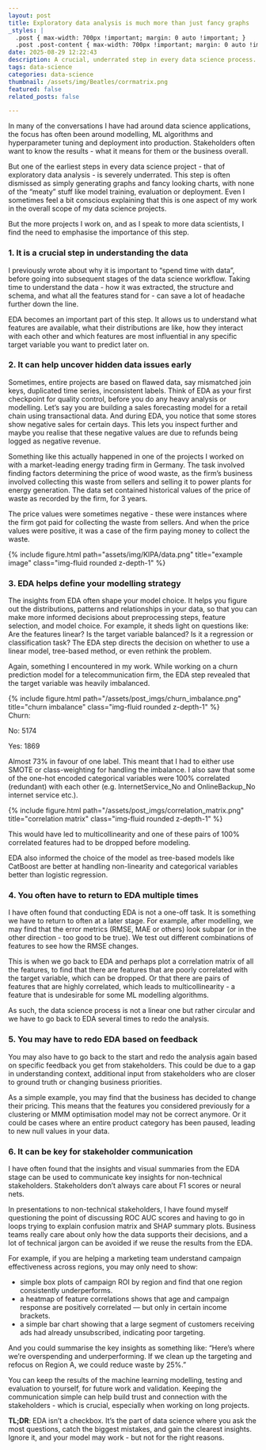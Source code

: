 ```yaml
---
layout: post
title: Exploratory data analysis is much more than just fancy graphs
_styles: |
  .post { max-width: 700px !important; margin: 0 auto !important; }
  .post .post-content { max-width: 700px !important; margin: 0 auto !important; }
date: 2025-08-29 12:22:43
description: A crucial, underrated step in every data science process.
tags: data-science
categories: data-science
thumbnail: /assets/img/Beatles/corrmatrix.png
featured: false
related_posts: false

---
```

 

In many of the conversations I have had around data science applications, the focus has often been around modelling, ML algorithms and hyperparameter tuning and deployment into production. Stakeholders often want to know the results - what it means for them or the business overall.

But one of the earliest steps in every data science project - that of exploratory data analysis - is severely underrated. This step is often dismissed as simply generating graphs and fancy looking charts, with none of the “meaty” stuff like model training, evaluation or deployment. Even I sometimes feel a bit conscious explaining that this is one aspect of my work in the overall scope of my data science projects. 

But the more projects I work on, and as I speak to more data scientists, I find the need to emphasise the importance of this step.


### 1. It is a crucial step in understanding the data

I previously wrote about why it is important to “spend time with data”, before going into subsequent stages of the data science workflow. Taking time to understand the data - how it was extracted, the structure and schema, and what all the features stand for - can save a lot of headache further down the line. 

EDA becomes an important part of this step. It allows us to understand what features are available, what their distributions are like, how they interact with each other and which features are most influential in any specific target variable you want to predict later on.

### 2. It can help uncover hidden data issues early

Sometimes, entire projects are based on flawed data, say mismatched join keys, duplicated time series, inconsistent labels. Think of EDA as your first checkpoint for quality control, before you do any heavy analysis or modelling. Let’s say you are building a sales forecasting model for a retail chain using transactional data. And during EDA, you notice that some stores show negative sales for certain days. This lets you inspect further and maybe you realise that these negative values are due to refunds being logged as negative revenue. 

Something like this actually happened in one of the projects I worked on with a market-leading energy trading firm in Germany. The task involved finding factors determining the price of wood waste, as the firm’s business involved collecting this waste from sellers and selling it to power plants for energy generation. The data set contained historical values of the price of waste as recorded by the firm, for 3 years.

The price values were sometimes negative - these were instances where the firm got paid for collecting the waste from sellers. And when the price values were positive, it was a case of the firm paying money to collect the waste.

<div class="row">
    <div class="col-sm mt-3 mt-md-0">
        {% include figure.html path="assets/img/KIPA/data.png" title="example image" class="img-fluid rounded z-depth-1" %}
    </div>
</div>



### 3. EDA helps define your modelling strategy

The insights from EDA often shape your model choice. It helps you figure out the distributions, patterns and relationships in your data, so that you can make more informed decisions about preprocessing steps, feature selection, and model choice. For example, it sheds light on questions like: Are the features linear? Is the target variable balanced? Is it a regression or classification task? The EDA step directs the decision on whether to use a linear model, tree-based method, or even rethink the problem.

Again, something I encountered in my work. While working on a churn prediction model for a telecommunication firm, the EDA step revealed that the target variable was heavily imbalanced.

<div class="row">
    <div class="col-sm mt-3 mt-md-0">
        {% include figure.html path="/assets/post_imgs/churn_imbalance.png" title="churn imbalance" class="img-fluid rounded z-depth-1" %}
    </div>
</div>
Churn:

No: 5174

Yes: 1869

Almost 73% in favour of one label. This meant that I had to either use SMOTE or class-weighting for handling the imbalance. I also saw that some of the one-hot encoded categorical variables were 100% correlated (redundant) with each other (e.g. InternetService_No and OnlineBackup_No internet service etc.).

<div class="row">
    <div class="col-sm mt-3 mt-md-0">
        {% include figure.html path="/assets/post_imgs/correlation_matrix.png" title="correlation matrix" class="img-fluid rounded z-depth-1" %}
    </div>
</div>

This would have led to multicollinearity and one of these pairs of 100% correlated features had to be dropped before modeling. 

EDA also informed the choice of the model as tree-based models like CatBoost are better at handling non-linearity and categorical variables better than logistic regression.


### 4. You often have to return to EDA multiple times

I have often found that conducting EDA is not a one-off task. It is something we have to return to often at a later stage. For example, after modelling, we may find that the error metrics (RMSE, MAE or others) look subpar (or in the other direction - too good to be true). We test out different combinations of features to see how the RMSE changes. 

This is when we go back to EDA and perhaps plot a correlation matrix of all the features, to find that there are features that are poorly correlated with the target variable, which can be dropped. Or that there are pairs of features that are highly correlated, which leads to multicollinearity - a feature that is undesirable for some ML modelling algorithms. 

As such, the data science process is not a linear one but rather circular and we have to go back to EDA several times to redo the analysis.

### 5. You may have to redo EDA based on feedback

You may also have to go back to the start and redo the analysis again based on specific feedback you get from stakeholders. This could be due to a gap in understanding context, additional input from stakeholders who are closer to ground truth or changing business priorities. 

As a simple example, you may find that the business has decided to change their pricing. This means that the features you considered previously for a clustering or MMM optimisation model may not be correct anymore. Or it could be cases where an entire product category has been paused, leading to new null values in your data.

### 6. It can be key for stakeholder communication

I have often found that the insights and visual summaries from the EDA stage can be used to communicate key insights for non-technical stakeholders. Stakeholders don’t always care about F1 scores or neural nets. 

In presentations to non-technical stakeholders, I have found myself questioning the point of discussing ROC AUC scores and having to go in loops trying to explain confusion matrix and SHAP summary plots. Business teams really care about only how the data supports their decisions, and a lot of technical jargon can be avoided if we reuse the results from the EDA. 

For example, if you are helping a marketing team understand campaign effectiveness across regions, you may only need to show:

- simple box plots of campaign ROI by region and find that one region consistently underperforms.
- a heatmap of feature correlations shows that age and campaign response are positively correlated — but only in certain income brackets.
- a simple bar chart showing that a large segment of customers receiving ads had already unsubscribed, indicating poor targeting.

And you could summarise the key insights as something like: “Here’s where we’re overspending and underperforming. If we clean up the targeting and refocus on Region A, we could reduce waste by 25%.”

You can keep the results of the machine learning modelling, testing and evaluation to yourself, for future work and validation. Keeping the communication simple can help build trust and connection with the stakeholders - which is crucial, especially when working on long projects.


**TL;DR**: EDA isn’t a checkbox. It’s the part of data science where you ask the most questions, catch the biggest mistakes, and gain the clearest insights. Ignore it, and your model may work - but not for the right reasons.